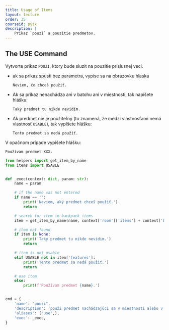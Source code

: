 ```yaml
---
title: Usage of Items
layout: lecture 
order: 35
courseid: pytx
description: |
    Prikaz `pouzi` a pouzitie predmetov.
---
```


## The USE Command

Vytvorte prikaz `POUZI`, ktory bude sluzit na pouzitie prislusnej veci.

* ak sa prikaz spusti bez parametra, vypise sa na obrazovku hlaska

    ```
    Neviem, čo chceš použiť.
    ```

* Ak sa príkaz nenachádza ani v batohu ani v miestnosti, tak napíšete hlášku:

    ```
    Taký predmet tu nikde nevidím.
    ```

* Ak predmet nie je použiteľný (to znamená, že medzi vlastnosťami nemá vlastnosť `USABLE`), tak vypíšete hlášku:

    ```
    Tento predmet sa nedá použiť.
    ```

V opačnom prípade vypíšete hlášku:

```
Používam predmet XXX.
```

```python
from helpers import get_item_by_name
from items import USABLE


def _exec(context: dict, param: str):
    name = param

    # if the name was not entered
    if name == '':
        print('Neviem, aký predmet chceš použiť.')
        return

    # search for item in backpack items
    item = get_item_by_name(name, context['room']['items'] + context['backpack']['items'])

    # item not found
    if item is None:
        print('Taký predmet tu nikde nevidim.')
        return

    # item is not usable
    elif USABLE not in item['features']:
        print('Tento predmet sa nedá použiť.')
        return

    # use item
    else:
        print(f'Používam predmet {name}.')


cmd = {
    'name': "pouzi",
    'description': 'použi predmet nachádzajúci sa v miestnosti alebo v batohu',
    'aliases': ("use",),
    'exec': _exec,
}
```


